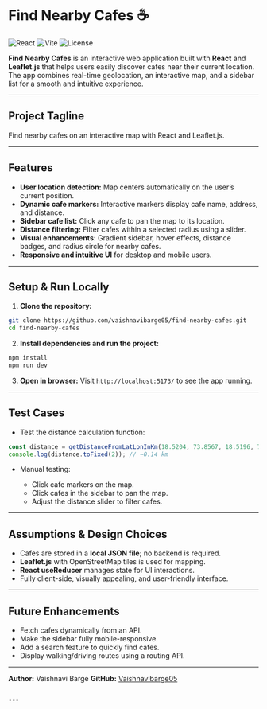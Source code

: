 # Find Nearby Cafes ☕

![React](https://img.shields.io/badge/React-18.2.0-blue?logo=react)
![Vite](https://img.shields.io/badge/Vite-7.1.9-lightgrey?logo=vite)
![License](https://img.shields.io/badge/License-MIT-green)

**Find Nearby Cafes** is an interactive web application built with **React** and **Leaflet.js** that helps users easily discover cafes near their current location. The app combines real-time geolocation, an interactive map, and a sidebar list for a smooth and intuitive experience.

---

## Project Tagline
Find nearby cafes on an interactive map with React and Leaflet.js.

---

## Features

- **User location detection:** Map centers automatically on the user’s current position.  
- **Dynamic cafe markers:** Interactive markers display cafe name, address, and distance.  
- **Sidebar cafe list:** Click any cafe to pan the map to its location.  
- **Distance filtering:** Filter cafes within a selected radius using a slider.  
- **Visual enhancements:** Gradient sidebar, hover effects, distance badges, and radius circle for nearby cafes.  
- **Responsive and intuitive UI** for desktop and mobile users.

---

## Setup & Run Locally

1. **Clone the repository:**  
```bash
git clone https://github.com/vaishnavibarge05/find-nearby-cafes.git
cd find-nearby-cafes
````

2. **Install dependencies and run the project:**

```bash
npm install
npm run dev
```

3. **Open in browser:**
   Visit `http://localhost:5173/` to see the app running.

---

## Test Cases

* Test the distance calculation function:

```js
const distance = getDistanceFromLatLonInKm(18.5204, 73.8567, 18.5196, 73.8553);
console.log(distance.toFixed(2)); // ~0.14 km
```

* Manual testing:

  * Click cafe markers on the map.
  * Click cafes in the sidebar to pan the map.
  * Adjust the distance slider to filter cafes.

---

## Assumptions & Design Choices

* Cafes are stored in a **local JSON file**; no backend is required.
* **Leaflet.js** with OpenStreetMap tiles is used for mapping.
* **React useReducer** manages state for UI interactions.
* Fully client-side, visually appealing, and user-friendly interface.

---

## Future Enhancements

* Fetch cafes dynamically from an API.
* Make the sidebar fully mobile-responsive.
* Add a search feature to quickly find cafes.
* Display walking/driving routes using a routing API.

---

**Author:** Vaishnavi Barge
**GitHub:** [Vaishnavibarge05](https://github.com/Vaishnavibarge05)

```

---

